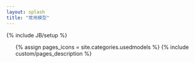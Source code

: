 ```yaml
---
layout: splash
title: "常用模型"
---
```

{% include JB/setup %}

<ul class="thumbnails">
  {% assign pages_icons = site.categories.usedmodels %}  
  {% include custom/pages_description %}
</ul>
